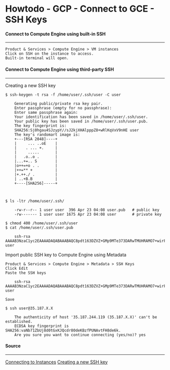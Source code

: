 Howtodo - GCP - Connect to GCE - SSH Keys
=========================================


#### Connect to Compute Engine using built-in SSH
----

	Product & Services > Compute Engine > VM instances
	Click on SSH on the instance to access.
	Built-in terminal will open.
	

#### Connect to Compute Engine using third-party SSH
----

Creating a new SSH key

	$ ssh-keygen -t rsa -f /home/user/.ssh/user -C user

		Generating public/private rsa key pair.
		Enter passphrase (empty for no passphrase): 
		Enter same passphrase again: 
		Your identification has been saved in /home/user/.ssh/user.
		Your public key has been saved in /home/user/.ssh/user.pub.
		The key fingerprint is:
		SHA256:Sj0hgau4SJzypY//sJ2kjXHAlpppZ8+wRlKqVxV9nHE user
		The key's randomart image is:
		+---[RSA 2048]----+
		|     ... ..oE    |
		|    . ... +.     |
		|     .....       |
		|   .o..o .       |
		|...+=.. S        |
		|o++=+o . .       |
		|++=** +          |
		|+.++./ .         |
		| ..+B.B          |
		+----[SHA256]-----+


	
	$ ls -ltr /home/user/.ssh/

		-rw-r--r-- 1 user user  396 Apr 23 04:08 user.pub	# public key
		-rw------- 1 user user 1675 Apr 23 04:08 user		# private key

	$ chmod 400 /home/user/.ssh/user
	$ cat /home/user/.ssh/user.pub

		ssh-rsa AAAAB3NzaC1yc2EAAAADAQABAAABAQC8pdt163DZVZ+GMp9MTe373DARwTMUHRAMO7+wirFwGtdpyIXwAcpFgPo07KUzZLqHzWLvy3y5j1wMR67f7BRM+Y5C66VvyOsXyq3fDEmXRnB9NoUsfUrLYNkZPNuzbJzErcrvaz4D6k/pwpWrnXoVE8e4FMnEabVuUok2Cro5394AGVfs/I1BS+1uNKwnaflcTLnOpEL2rCaVgoUNK1PgO5lFJYUEoyenXcktYZ9chvIhfGnioFbj8IM2773I6lkbNOY9oQJxWYWGAnSx3E70OGzffnenlv1KJCPiJgyd8ZCU3WLltoeRklDtH1xymSoK0oOkjexBRYeWy6uYQOln user


Import public SSH key to Compute Engine using Metadata
	
	Product & Services > Compute Engine > Metadata > SSH Keys
	Click Edit
	Paste the SSH keys

		ssh-rsa AAAAB3NzaC1yc2EAAAADAQABAAABAQC8pdt163DZVZ+GMp9MTe373DARwTMUHRAMO7+wirFwGtdpyIXwAcpFgPo07KUzZLqHzWLvy3y5j1wMR67f7BRM+Y5C66VvyOsXyq3fDEmXRnB9NoUsfUrLYNkZPNuzbJzErcrvaz4D6k/pwpWrnXoVE8e4FMnEabVuUok2Cro5394AGVfs/I1BS+1uNKwnaflcTLnOpEL2rCaVgoUNK1PgO5lFJYUEoyenXcktYZ9chvIhfGnioFbj8IM2773I6lkbNOY9oQJxWYWGAnSx3E70OGzffnenlv1KJCPiJgyd8ZCU3WLltoeRklDtH1xymSoK0oOkjexBRYeWy6uYQOln user

	Save

	$ ssh user@35.187.X.X

		The authenticity of host '35.187.244.119 (35.187.X.X)' can't be established.
		ECDSA key fingerprint is SHA256:vaNb71ZbUj8d0tGxKJQcdr80deKBzfPUNAvtFH8de6k.
		Are you sure you want to continue connecting (yes/no)? yes
  

#### Source
----
[Connecting to Instances](https://cloud.google.com/compute/docs/instances/connecting-to-instance)
[Creating a new SSH key](https://cloud.google.com/compute/docs/instances/adding-removing-ssh-keys#createsshkeys)

